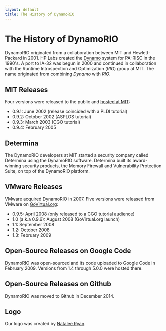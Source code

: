 ```yaml
---
layout: default
title: The History of DynamoRIO
---
```


# The History of DynamoRIO

DynamoRIO originated from a collaboration between MIT and Hewlett-Packard
in 2001.  HP Labs created the
[Dynamo](http://en.scientificcommons.org/42436731) system for
PA-RISC in the 1990's.  A port to IA-32 was begun in 2000 and continued in
collaboration with the Runtime Introspection and Optimization
(_RIO_) group at MIT.  The name originated from
combining _Dynamo_ with _RIO_.

## MIT Releases

Four versions were released to the public
and [hosted at MIT](http://cag.csail.mit.edu/dynamorio/):

* 0.9.1: June 2002 (release coincided with a PLDI tutorial)
* 0.9.2: October 2002 (ASPLOS tutorial)
* 0.9.3: March 2003 (CGO tutorial)
* 0.9.4: February 2005

## Determina

The DynamoRIO developers at MIT started a security company called Determina
using the DynamoRIO software.  Determina built its award-winning security
products, the Memory Firewall and Vulnerability Protection Suite, on top of
the DynamoRIO platform.

## VMware Releases

VMware acquired DynamoRIO in 2007.  Five versions were released from VMware
on [GoVirtual.org](http://govirtual.org):
* 0.9.5: April 2008 (only released to a CGO tutorial audience)
* 1.0 (a.k.a 0.9.6): August 2008 (GoVirtual.org launch)
* 1.1: September 2008
* 1.2: October 2008
* 1.3: February 2009

## Open-Source Releases on Google Code

DynamoRIO was open-sourced and its code uploaded to Google Code in 
February 2009.  Versions from 1.4 through 5.0.0 were hosted there.

## Open-Source Releases on Github

DynamoRIO was moved to Github in December 2014.

## Logo

Our logo was created by [Natalee Ryan](https://natalee.info/).
